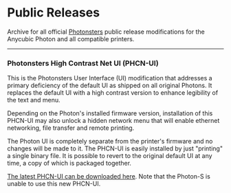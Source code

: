 # Public Releases
Archive for all official [Photonsters](https://www.facebook.com/Photonsters) public release modifications for the Anycubic Photon and all compatible printers. 

---

### Photonsters High Contrast Net UI (PHCN-UI) 
This is the Photonsters User Interface (UI) modification that addresses a primary deficiency of the default UI as shipped on all original Photons. It replaces the default UI with a high contrast version to enhance legibility of the text and menu. 

Depending on the Photon's installed firmware version, installation of this PHCN-UI may also unlock a hidden network menu that will enable ethernet networking, file transfer and remote printing. 

The Photon UI is completely separate from the printer's firmware and no changes will be made to it. The PHCN-UI is easily installed by just "printing" a single binary file. It is possible to revert to the original default UI at any time, a copy of which is packaged together. 

[The latest PHCN-UI can be downloaded here](https://github.com/Photonsters/photon-ui-mods/). Note that the Photon-S is unable to use this new PHCN-UI. 



